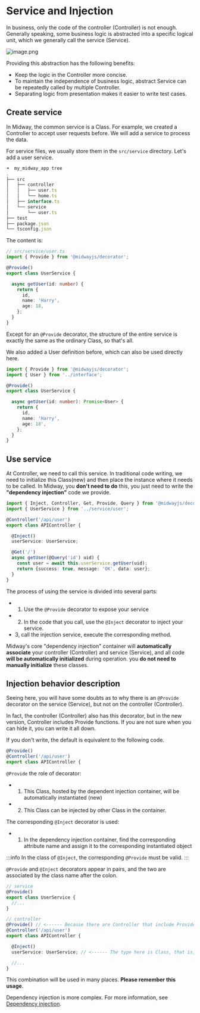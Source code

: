 # Service and Injection

In business, only the code of the controller (Controller) is not enough. Generally speaking, some business logic is abstracted into a specific logical unit, which we generally call the service (Service).


![image.png](https://img.alicdn.com/imgextra/i2/O1CN01LLV2Qd20Fbu1NWXVA_!!6000000006820-2-tps-2130-344.png)


Providing this abstraction has the following benefits:

- Keep the logic in the Controller more concise.
- To maintain the independence of business logic, abstract Service can be repeatedly called by multiple Controller.
- Separating logic from presentation makes it easier to write test cases.



## Create service


In Midway, the common service is a Class. For example, we created a Controller to accept user requests before. We will add a service to process the data.


For service files, we usually store them in the `src/service` directory. Let's add a user service.

```typescript
➜  my_midway_app tree
.
├── src
│   ├── controller
│   │   ├── user.ts
│   │   └── home.ts
│   ├── interface.ts
│   └── service
│       └── user.ts
├── test
├── package.json
└── tsconfig.json
```

The content is:

```typescript
// src/service/user.ts
import { Provide } from '@midwayjs/decorator';

@Provide()
export class UserService {

  async getUser(id: number) {
    return {
      id,
      name: 'Harry',
      age: 18,
    };
  }
}
```
Except for an `@Provide` decorator, the structure of the entire service is exactly the same as the ordinary Class, so that's all.


We also added a User definition before, which can also be used directly here.

```typescript
import { Provide } from '@midwayjs/decorator';
import { User } from '../interface';

@Provide()
export class UserService {

  async getUser(id: number): Promise<User> {
    return {
      id,
      name: 'Harry',
      age: 18',
    };
  }
}
```


## Use service


At Controller, we need to call this service. In traditional code writing, we need to initialize this Class(new) and then place the instance where it needs to be called. In Midway, you **don't need to do** this, you just need to write the **"dependency injection"** code we provide.


```typescript
import { Inject, Controller, Get, Provide, Query } from '@midwayjs/decorator';
import { UserService } from '../service/user';

@Controller('/api/user')
export class APIController {

  @Inject()
  userService: UserService;

  @Get('/')
  async getUser(@Query('id') uid) {
    const user = await this.userService.getUser(uid);
    return {success: true, message: 'OK', data: user};
  }
}

```

The process of using the service is divided into several parts:


- 1. Use the `@Provide` decorator to expose your service
- 2. In the code that you call, use the `@Inject` decorator to inject your service.
- 3, call the injection service, execute the corresponding method.


Midway's core "dependency injection" container will **automatically associate** your controller (Controller) and service (Service), and all code **will be automatically initialized** during operation. you **do not need to manually initialize** these classes.


## Injection behavior description

Seeing here, you will have some doubts as to why there is an `@Provide` decorator on the service (Service), but not on the controller (Controller).

In fact, the controller (Controller) also has this decorator, but in the new version, Controller includes Provide functions. If you are not sure when you can hide it, you can write it all down.

If you don't write, the default is equivalent to the following code.

```ts
@Provide()
@Controller('/api/user')
export class APIController {
```

`@Provide` the role of decorator:


- 1. This Class, hosted by the dependent injection container, will be automatically instantiated (new)
- 2. This Class can be injected by other Class in the container.


The corresponding `@Inject` decorator is used:


- 1. In the dependency injection container, find the corresponding attribute name and assign it to the corresponding instantiated object



:::info
In the class of `@Inject`, the corresponding `@Provide` must be valid.
:::


`@Provide` and `@Inject` decorators appear in pairs, and the two are associated by the class name after the colon.
```typescript
// service
@Provide()
export class UserService {
  //...
}

// controller
@Provide() // <------ Because there are Controller that include Provide capabilities, the display here is more complete
@Controller('/api/user')
export class APIController {

  @Inject()
  userService: UserService; // <------ The type here is Class, that is, an instance of this type will be injected

  //...
}

```
This combination will be used in many places. **Please remember this usage**.


Dependency injection is more complex. For more information, see [Dependency injection](container).
